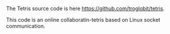 The Tetris source code is here https://github.com/troglobit/tetris.

This code is an online collaboratin-tetris based on Linux socket communication.
